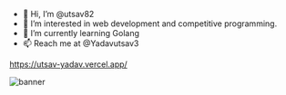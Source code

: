 
- 👋 Hi, I’m @utsav82
- 👀 I’m interested in web development and competitive programming.
- 🌱 I’m currently learning Golang
- 📫 Reach me at @Yadavutsav3

https://utsav-yadav.vercel.app/

<img src="https://e0.pxfuel.com/wallpapers/597/486/desktop-wallpaper-w-anime-thread-jojo-minimalist.jpg" alt="banner"/>

<!---
utsav82/utsav82 is a ✨ special ✨ repository because its `README.md` (this file) appears on your GitHub profile.
You can click the Preview link to take a look at your changes.
--->
